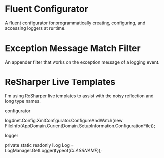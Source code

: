 # Fluent Configurator
A fluent configurator for programmatically creating, configuring, and accessing loggers at runtime.

# Exception Message Match Filter
An appender filter that works on the exception message of a logging event.

# ReSharper Live Templates
I'm using ReSharper live templates to assist with the noisy reflection and long type names.

configurator

log4net.Config.XmlConfigurator.ConfigureAndWatch(new FileInfo(AppDomain.CurrentDomain.SetupInformation.ConfigurationFile));

logger

private static readonly ILog Log = LogManager.GetLogger(typeof($CLASSNAME$));
